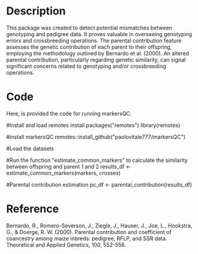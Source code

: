 # Description
This package was created to detect potential mismatches between genotyping and pedigree data. It proves valuable in overseeing genotyping errors and crossbreeding operations.
The parental contribution feature assesses the genetic contribution of each parent to their offspring, employing the methodology outlined by Bernardo et al. (2000). 
An altered parental contribution, particularly regarding genetic similarity, can signal significant concerns related to genotyping and/or crossbreeding operations.

# Code
Here, is provided the code for running markersQC. 

#Install and load remotes
install.packages("remotes")
library(remotes)

#install markersQC
remotes::install_github("paolovitale777/markersQC")

#Load the datasets

#Run the function "estimate_common_markers" to calculate the similarity between offspring and parent 1 and 2
results_df <- estimate_common_markers(markers, crosses)

#Parental contribution estimation
pc_df <- parental_contribution(results_df)



# Reference
Bernardo, R., Romero-Severson, J., Ziegle, J., Hauser, J., Joe, L., Hookstra, G., & Doerge, R. W. (2000). Parental contribution and coefficient of coancestry among maize inbreds: pedigree, RFLP, and SSR data. Theoretical and Applied Genetics, 100, 552-556.
